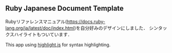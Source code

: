## Ruby Japanese Document Template 

Rubyリファレンスマニュアル(https://docs.ruby-lang.org/ja/latest/doc/index.html)を自分好みのデザインにしました．
シンタックスハイライトもついています．

This app using [highlight.js](https://github.com/highlightjs/highlight.js) for syntax highlighting.